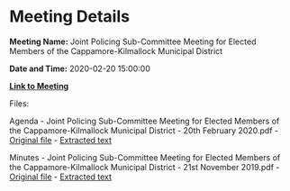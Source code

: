 # Meeting Details

**Meeting Name:** Joint Policing Sub-Committee Meeting for Elected Members of the Cappamore-Kilmallock Municipal District

**Date and Time:** 2020-02-20 15:00:00

**[Link to Meeting](https://www.limerick.ie/council/whats-on/joint-policing-sub-committee-meeting-elected-members-cappamore-kilmallock)**

Files: 

Agenda - Joint Policing Sub-Committee Meeting for Elected Members of the Cappamore-Kilmallock Municipal District - 20th February 2020.pdf - [Original file](https://www.limerick.ie/sites/default/files/media/documents/2020-02/01-jpc-agenda.pdf) - [Extracted text](./Agenda%20-%C2%A0Joint%20Policing%20Sub-Committee%20Meeting%20for%20Elected%20Members%20of%20the%20Cappamore-Kilmallock%20Municipal%20District%20-%2020th%20February%202020.md)

Minutes - Joint Policing Sub-Committee Meeting for Elected Members of the Cappamore-Kilmallock Municipal District - 21st November 2019.pdf - [Original file](https://www.limerick.ie/sites/default/files/media/documents/2020-02/02-jpc-minutes.pdf) - [Extracted text](./Minutes%20-%C2%A0Joint%20Policing%20Sub-Committee%20Meeting%20for%20Elected%20Members%20of%20the%20Cappamore-Kilmallock%20Municipal%20District%20-%2021st%20November%202019.md)

